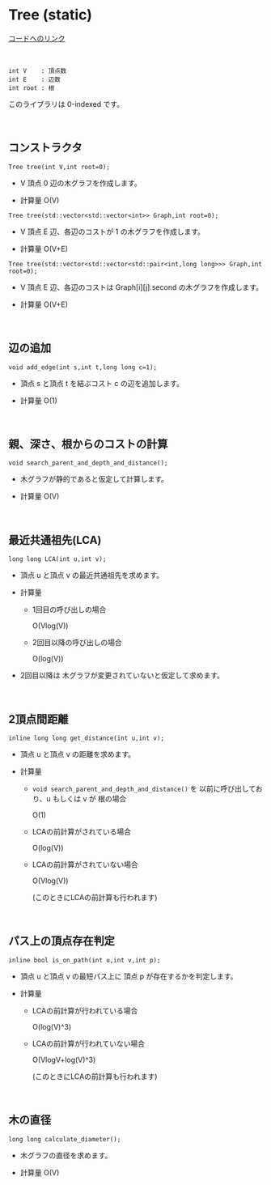 # Tree (static)

[コードへのリンク](https://github.com/harurunrunrun/c-library/blob/main/library/Tree.hpp)

<br>

```
int V    : 頂点数
int E    : 辺数
int root : 根
```

このライブラリは 0-indexed です。

<br>

## コンストラクタ

```
Tree tree(int V,int root=0);
```

- V 頂点 0 辺の木グラフを作成します。

- 計算量 O(V)

```
Tree tree(std::vector<std::vector<int>> Graph,int root=0);
```

- V 頂点 E 辺、各辺のコストが 1 の木グラフを作成します。

- 計算量 O(V+E)

```
Tree tree(std::vector<std::vector<std::pair<int,long long>>> Graph,int root=0);
```

- V 頂点 E 辺、各辺のコストは Graph\[i]\[j].second の木グラフを作成します。

- 計算量 O(V+E)

<br>

## 辺の追加

```
void add_edge(int s,int t,long long c=1);
```

- 頂点 s と頂点 t を結ぶコスト c の辺を追加します。

- 計算量 O(1)

<br>

## 親、深さ、根からのコストの計算

```
void search_parent_and_depth_and_distance();
```

- 木グラフが静的であると仮定して計算します。

- 計算量 O(V)

<br>

## 最近共通祖先(LCA)

```
long long LCA(int u,int v);
```

- 頂点 u と頂点 v の最近共通祖先を求めます。

- 計算量

  - 1回目の呼び出しの場合 
  
    O(Vlog(V))

  - 2回目以降の呼び出しの場合 
  
    O(log(V))
    
- 2回目以降は 木グラフが変更されていないと仮定して求めます。

<br>

## 2頂点間距離

```
inline long long get_distance(int u,int v);
```

- 頂点 u と頂点 v の距離を求めます。

- 計算量

  - <code>void search_parent_and_depth_and_distance()</code> を 以前に呼び出しており、u もしくは v が 根の場合 
    
    O(1)

  - LCAの前計算がされている場合 
  
    O(log(V))

  - LCAの前計算がされていない場合 
  
    O(Vlog(V))
    
    (このときにLCAの前計算も行われます)

<br>

## パス上の頂点存在判定

```
inline bool is_on_path(int u,int v,int p);
```

- 頂点 u と頂点 v の最短パス上に 頂点 p が存在するかを判定します。

- 計算量
  
  - LCAの前計算が行われている場合

    O(log(V)^3)

  - LCAの前計算が行われていない場合

    O(VlogV+log(V)^3)

    (このときにLCAの前計算も行われます)
  
<br>

## 木の直径

```
long long calculate_diameter();
```

- 木グラフの直径を求めます。

- 計算量 O(V)


  


